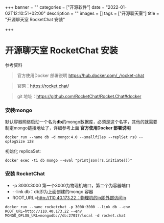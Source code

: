 +++
banner = ""
categories = ["开源软件"]
date = "2022-01-02T12:10:51+02:00"
description = ""
images = []
tags = ["开源聊天室"]
title = "开源聊天室 RocketChat 安装"

+++
# 开源聊天室 RocketChat 安装
参考资料
> 官方使用Docker 部署说明 https://hub.docker.com/_/rocket-chat

> 官网：https://rocket.chat/

> git 地址：https://github.com/RocketChat/Rocket.Chat#docker

### 安装mongo
默认容器网络启动一个名为**db**的mongo数据库，必须是这个名字，其他的就需要制定mongo链接地址了，详细参考上面 **官方使用Docker 部署说明**

```
docker run --name db -d mongo:4.0 --smallfiles --replSet rs0 --oplogSize 128
```

初始化  replicaSet:

```
docker exec -ti db mongo --eval "printjson(rs.initiate())"
```

### 安装 RocketChat

*  -p 3000:3000 第一个3000为物理机端口，第二个为容器端口
* --link db：db即为上面创建的mongo 容器
* ROOT_URL=http://110.40.173.22：物理机的ip即外部访问ip
```$xslt
docker run --name rocketchat -p 3000:3000 --link db --env ROOT_URL=http://110.40.173.22 --env MONGO_OPLOG_URL=mongodb://db:27017/local -d rocket.chat
```

